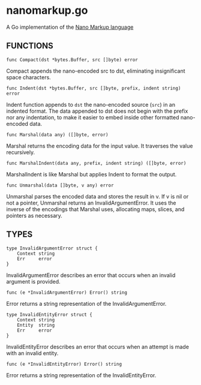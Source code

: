 # nanomarkup.go
A Go implementation of the [Nano Markup language](https://nanomarkup.github.io/)

## FUNCTIONS
```
func Compact(dst *bytes.Buffer, src []byte) error
```
Compact appends the nano-encoded src to dst, eliminating insignificant space characters.
```
func Indent(dst *bytes.Buffer, src []byte, prefix, indent string) error
```
Indent function appends to `dst` the nano-encoded source (`src`) in an indented format. The data appended to dst does not begin with the prefix nor any indentation, to make it easier to embed inside other formatted nano-encoded data.
```
func Marshal(data any) ([]byte, error)
```
Marshal returns the encoding data for the input value.
It traverses the value recursively.
```
func MarshalIndent(data any, prefix, indent string) ([]byte, error)
```
MarshalIndent is like Marshal but applies Indent to format the output.
```
func Unmarshal(data []byte, v any) error
```
Unmarshal parses the encoded data and stores the result in v. If v is nil or not a pointer, Unmarshal returns an InvalidArgumentError.
It uses the inverse of the encodings that Marshal uses, allocating maps, slices, and pointers as necessary.

## TYPES
```
type InvalidArgumentError struct {
	Context string
	Err     error
}
```
InvalidArgumentError describes an error that occurs when an invalid argument is provided.
```    
func (e *InvalidArgumentError) Error() string
```
Error returns a string representation of the InvalidArgumentError.
```    
type InvalidEntityError struct {
	Context string
	Entity  string
	Err     error
}
```
InvalidEntityError describes an error that occurs when an attempt is made with an invalid entity.
```    
func (e *InvalidEntityError) Error() string
```
Error returns a string representation of the InvalidEntityError.
